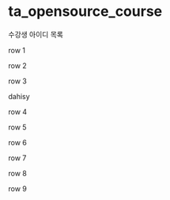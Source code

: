 # ta_opensource_course

수강생 아이디 목록

row 1

row 2

row 3

dahisy

row 4

row 5

row 6

row 7

row 8

row 9
